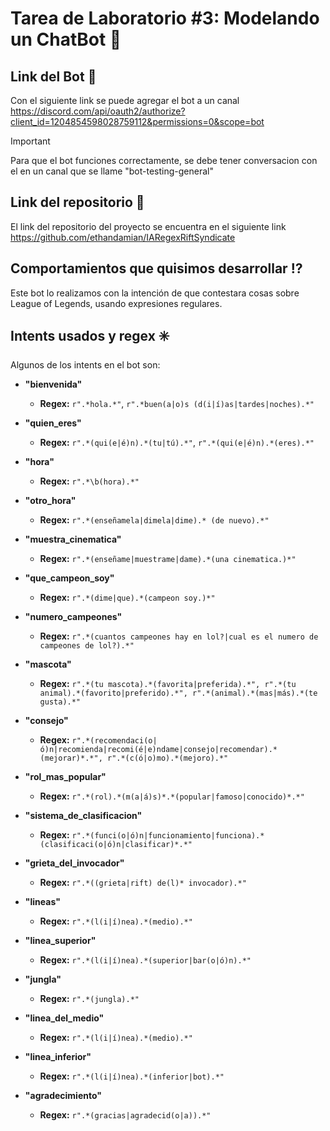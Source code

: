 # Tarea de Laboratorio #3: Modelando un ChatBot 👾

## Link del Bot 🔗
Con el siguiente link se puede agregar el bot a un canal 
<br>
https://discord.com/api/oauth2/authorize?client_id=1204854598028759112&permissions=0&scope=bot

>[!IMPORTANT]
> Para que el bot funciones correctamente, se debe tener conversacion con el en un canal que se llame "bot-testing-general" 

## Link del repositorio 🔗
El link del repositorio del proyecto se encuentra en el siguiente link
<br>
https://github.com/ethandamian/IARegexRiftSyndicate

## Comportamientos que quisimos desarrollar ⁉️

Este bot lo realizamos con la intención de que contestara cosas sobre League of Legends, usando expresiones regulares.

## Intents usados y regex ✳️

Algunos de los intents en el bot son:

* __"bienvenida"__
  - **Regex:** ```r".*hola.*"```, ```r".*buen(a|o)s (d(i|í)as|tardes|noches).*"```

* __"quien_eres"__
    - **Regex:** `r".*(qui(e|é)n).*(tu|tú).*"`, `r".*(qui(e|é)n).*(eres).*"`

* __"hora"__
  - **Regex:** `r".*\b(hora).*"`

* __"otro_hora"__
  - **Regex:** `r".*(enseñamela|dimela|dime).* (de nuevo).*"`

* __"muestra_cinematica"__
  - **Regex:** `r".*(enseñame|muestrame|dame).*(una cinematica.)*"`

* __"que_campeon_soy"__
  - **Regex:** `r".*(dime|que).*(campeon soy.)*"`

* __"numero_campeones"__
  - **Regex:** `r".*(cuantos campeones hay en lol?|cual es el numero de campeones de lol?).*"`
  
* __"mascota"__
  - **Regex:** `r".*(tu mascota).*(favorita|preferida).*",
                r".*(tu animal).*(favorito|preferido).*",
                r".*(animal).*(mas|más).*(te gusta).*"`
* __"consejo"__
  - **Regex:** `r".*(recomendaci(o|ó)n|recomienda|recomi(é|e)ndame|consejo|recomendar).*(mejorar)*.*",
                r".*(c(ó|o)mo).*(mejoro).*"`
    
* __"rol_mas_popular"__
  - **Regex:** `r".*(rol).*(m(a|á)s)*.*(popular|famoso|conocido)*.*"`

* __"sistema_de_clasificacion"__
  - **Regex:** `r".*(funci(o|ó)n|funcionamiento|funciona).*(clasificaci(o|ó)n|clasificar)*.*"`
 
* __"grieta_del_invocador"__
  - **Regex:** `r".*((grieta|rift) de(l)* invocador).*"`
 
* __"lineas"__
  - **Regex:** `r".*(l(i|í)nea).*(medio).*"`

* __"linea_superior"__
  - **Regex:** `r".*(l(i|í)nea).*(superior|bar(o|ó)n).*"`

* __"jungla"__
  - **Regex:** `r".*(jungla).*"`

* __"linea_del_medio"__
  - **Regex:** `r".*(l(i|í)nea).*(medio).*"`

* __"linea_inferior"__
  - **Regex:** `r".*(l(i|í)nea).*(inferior|bot).*"`

* __"agradecimiento"__
  - **Regex:** `r".*(gracias|agradecid(o|a)).*"`

